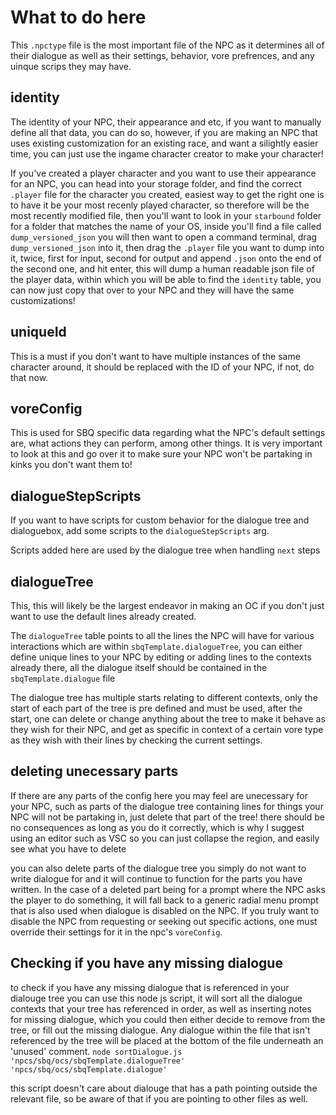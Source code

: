 # What to do here

This `.npctype` file is the most important file of the NPC as it determines all of their dialogue as well as their settings, behavior, vore prefrences, and any uinque scrips they may have.

## identity

The identity of your NPC, their appearance and etc, if you want to manually define all that data, you can do so, however, if you are making an NPC that uses existing customization for an existing race, and want a silightly easier time, you can just use the ingame character creator to make your character!

If you've created a player character and you want to use their appearance for an NPC, you can head into your storage folder, and find the correct `.player` file for the character you created, easiest way to get the right one is to have it be your most recenly played character, so therefore will be the most recently modified file, then you'll want to look in your `starbound` folder for a folder that matches the name of your OS, inside you'll find a file called `dump_versioned_json` you will then want to open a command terminal, drag `dump_versioned_json` into it, then drag the `.player` file you want to dump into it, twice, first for input, second for output and append `.json` onto the end of the second one, and hit enter, this will dump a human readable json file of the player data, within which you will be able to find the `identity` table, you can now just copy that over to your NPC and they will have the same customizations!

## uniqueId

This is a must if you don't want to have multiple instances of the same character around, it should be replaced with the ID of your NPC, if not, do that now.

## voreConfig

This is used for SBQ specific data regarding what the NPC's default settings are, what actions they can perform, among other things. It is very important to look at this and go over it to make sure your NPC won't be partaking in kinks you don't want them to!

## dialogueStepScripts

If you want to have scripts for custom behavior for the dialogue tree and dialoguebox, add some scripts to the `dialogueStepScripts` arg.

Scripts added here are used by the dialogue tree when handling `next` steps

## dialogueTree

This, this will likely be the largest endeavor in making an OC if you don't just want to use the default lines already created.

The `dialogueTree` table points to all the lines the NPC will have for various interactions which are within `sbqTemplate.dialogueTree`, you can either define unique lines to your NPC by editing or adding lines to the contexts already there, all the dialogue itself should be contained in the `sbqTemplate.dialogue` file

The dialogue tree has multiple starts relating to different contexts, only the start of each part of the tree is pre defined and must be used, after the start, one can delete or change anything about the tree to make it behave as they wish for their NPC, and get as specific in context of a certain vore type as they wish with their lines by checking the current settings.

## deleting unecessary parts

If there are any parts of the config here you may feel are unecessary for your NPC, such as parts of the dialogue tree containing lines for things your NPC will not be partaking in, just delete that part of the tree! there should be no consequences as long as you do it correctly, which is why I suggest using an editor such as VSC so you can just collapse the region, and easily see what you have to delete

you can also delete parts of the dialogue tree you simply do not want to write dialogue for and it will continue to function for the parts you have written. In the case of a deleted part being for a prompt where the NPC asks the player to do something, it will fall back to a generic radial menu prompt that is also used when dialogue is disabled on the NPC. If you truly want to disable the NPC from requesting or seeking out specific actions, one must override their settings for it in the npc's `voreConfig`.

## Checking if you have any missing dialogue

to check if you have any missing dialogue that is referenced in your dialouge tree you can use this node js script, it will sort all the dialogue contexts that your tree has referenced in order, as well as inserting notes for missing dialogue, which you could then either decide to remove from the tree, or fill out the missing dialogue. Any dialogue within the file that isn't referenced by the tree will be placed at the bottom of the file underneath an 'unused' comment.
`node sortDialogue.js 'npcs/sbq/ocs/sbqTemplate.dialogueTree' 'npcs/sbq/ocs/sbqTemplate.dialogue'`

this script doesn't care about dialouge that has a path pointing outside the relevant file, so be aware of that if you are pointing to other files as well.

